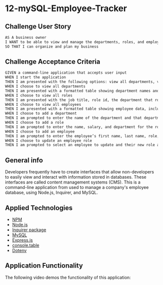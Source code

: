 # 12-mySQL-Employee-Tracker


## Challenge User Story

```md
AS A business owner
I WANT to be able to view and manage the departments, roles, and employees in my company
SO THAT I can organize and plan my business
```


## Challenge Acceptance Criteria

```md
GIVEN a command-line application that accepts user input
WHEN I start the application
THEN I am presented with the following options: view all departments, view all roles, view all employees, add a department, add a role, add an employee, and update an employee role
WHEN I choose to view all departments
THEN I am presented with a formatted table showing department names and department ids
WHEN I choose to view all roles
THEN I am presented with the job title, role id, the department that role belongs to, and the salary for that role
WHEN I choose to view all employees
THEN I am presented with a formatted table showing employee data, including employee ids, first names, last names, job titles, departments, salaries, and managers that the employees report to
WHEN I choose to add a department
THEN I am prompted to enter the name of the department and that department is added to the database
WHEN I choose to add a role
THEN I am prompted to enter the name, salary, and department for the role and that role is added to the database
WHEN I choose to add an employee
THEN I am prompted to enter the employee’s first name, last name, role, and manager, and that employee is added to the database
WHEN I choose to update an employee role
THEN I am prompted to select an employee to update and their new role and this information is updated in the database 
```


## General info

Developers frequently have to create interfaces that allow non-developers to easily view and interact with information stored in databases. These interfaces are called content management systems (CMS). This is a command-line application from used to manage a company's employee database, using Node.js, Inquirer, and MySQL.


## Applied Technologies

* [NPM](https://www.npmjs.com/)
* [Node.js](https://nodejs.org/en/docs/)
* [Inquirer package](https://www.npmjs.com/package/inquirer/v/8.2.4)
* [MySQL](https://dev.mysql.com/doc/refman/8.0/en/what-is-mysql.html)
* [Express.js](https://expressjs.com/en/guide/routing.html)
* [console.table](https://www.npmjs.com/package/console.table)
* [Dotenv](https://www.npmjs.com/package/dotenv)



## Application Functionality

The following video demos the functionality of this application: